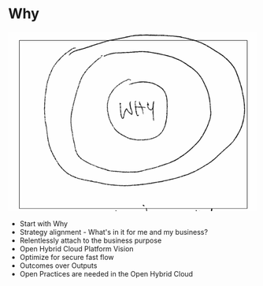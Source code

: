 # Why

![images/why.png](images/why.png)

* Start with Why
* Strategy alignment - What's in it for me and my business?
* Relentlessly attach to the business purpose
* Open Hybrid Cloud Platform Vision
* Optimize for secure fast flow
* Outcomes over Outputs
* Open Practices are needed in the Open Hybrid Cloud
